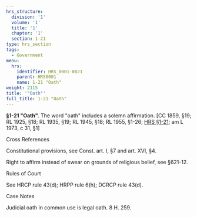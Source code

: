 ```yaml
---
hrs_structure:
  division: '1'
  volume: '1'
  title: '1'
  chapter: '1'
  section: 1-21
type: hrs_section
tags:
  - Government
menu:
  hrs:
    identifier: HRS_0001-0021
    parent: HRS0001
    name: 1-21 "Oath"
weight: 2115
title: '"Oath"'
full_title: 1-21 "Oath"
---
```

**§1-21 "Oath".** The word "oath" includes a solemn affirmation. [CC 1859, §19; RL 1925, §18; RL 1935, §19; RL 1945, §18; RL 1955, §1-26; [HRS §1-21](/title-1/chapter-1/section-1-21/); am L 1973, c 31, §1]

Cross References

Constitutional provisions, see Const. art. I, §7 and art. XVI, §4.

Right to affirm instead of swear on grounds of religious belief, see §621-12.

Rules of Court

See HRCP rule 43(d); HRPP rule 6(h); DCRCP rule 43(d).

Case Notes

Judicial oath in common use is legal oath. 8 H. 259.